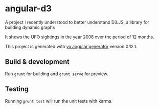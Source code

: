 # angular-d3

A project I recently understood to better understand D3.JS, a library for building dynamic graphs

It shows the UFO sightings in the year 2008 over the period of 12 months.


This project is generated with [yo angular generator](https://github.com/yeoman/generator-angular)
version 0.12.1.

## Build & development

Run `grunt` for building and `grunt serve` for preview.

## Testing

Running `grunt test` will run the unit tests with karma.
